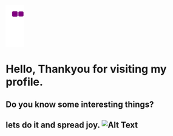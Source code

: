![snake gif](https://github.com/marvills/marvills/blob/output/github-contribution-grid-snake.gif)


# Hello, Thankyou for visiting my profile.
## Do you know some interesting things?
## lets do it and spread joy. ![Alt Text](https://media.giphy.com/media/vFKqnCdLPNOKc/giphy.gif)
